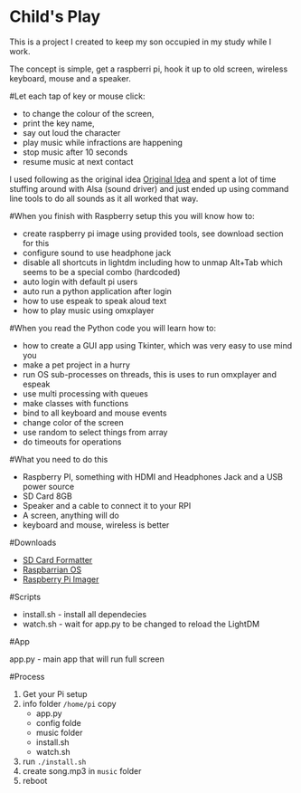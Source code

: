 # Child's Play

This is a project I created to keep my son occupied in my study while I work.

The concept is simple, get a raspberri pi, hook it up to old screen, wireless keyboard, mouse and a speaker.

#Let each tap of key or mouse click: 
* to change the colour of the screen, 
* print the key name,
* say out loud the character
* play music while infractions are happening
* stop music after 10 seconds
* resume music at next contact  

I used following as the original idea [Original Idea](https://willhaley.com/blog/fullscreen-raspberry-pi-app-tft/) and spent a lot of time stuffing around with Alsa (sound driver) and just ended up using command line tools to do all sounds as it all worked that way. 

#When you finish with Raspberry setup this you will know how to:
* create raspberry pi image using provided tools, see download section for this
* configure sound to use headphone jack
* disable all shortcuts in lightdm including how to unmap Alt+Tab which seems to be a special combo (hardcoded) 
* auto login with default pi users
* auto run a python application after login  
* how to use espeak to speak aloud text
* how to play music using omxplayer

#When you read the Python code you will learn how to:
* how to create a GUI app using Tkinter, which was very easy to use mind you
* make a pet project in a hurry
* run OS sub-processes on threads, this is uses to run omxplayer and espeak
* use multi processing with queues
* make classes with functions
* bind to all keyboard and mouse events
* change color of the screen
* use random to select things from array
* do timeouts for operations 

 
#What you need to do this
* Raspberry PI, something with HDMI and Headphones Jack and a USB power source
* SD Card 8GB
* Speaker and a cable to connect it to your RPI
* A screen, anything will do
* keyboard and mouse, wireless is better

#Downloads
* [SD Card Formatter](https://www.sdcard.org/downloads/formatter/eula_windows/SDCardFormatterv5_WinEN.zip)
* [Raspbarrian OS](https://downloads.raspberrypi.org/raspios_lite_armhf_latest)
* [Raspberry Pi Imager](https://www.raspberrypi.org/downloads/)

#Scripts

* install.sh - install all dependecies
* watch.sh - wait for app.py to be changed to reload the LightDM


#App

app.py - main app that will run full screen

#Process

1. Get your Pi setup
2. info folder `/home/pi` copy
    * app.py
    * config folde
    * music folder
    * install.sh
    * watch.sh
3. run `./install.sh`
4. create song.mp3 in `music` folder
5. reboot

